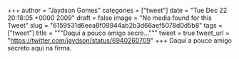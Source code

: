 
+++
author = "Jaydson Gomes"
categories = ["tweet"]
date = "Tue Dec 22 20:18:05 +0000 2009"
draft = false
image = "No media found for this Tweet"
slug = "6159531d6eea8f09944ab2b3d66aef5078d0d5b8"
tags = ["tweet"]
title = """Daqui a pouco amigo secre..."""
tweet = true
tweet_url = "https://twitter.com/jaydson/status/6940260709"
+++
Daqui a pouco amigo secreto aqui na firma.
